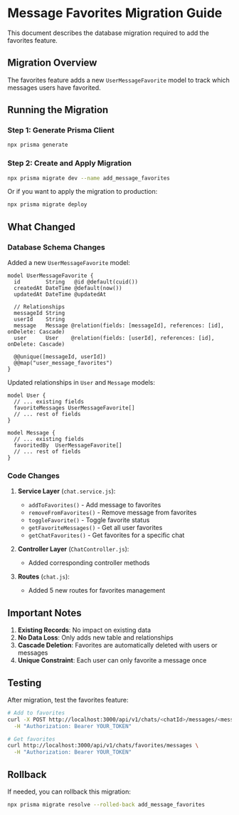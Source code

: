 # Message Favorites Migration Guide

This document describes the database migration required to add the favorites feature.

## Migration Overview

The favorites feature adds a new `UserMessageFavorite` model to track which messages users have favorited.

## Running the Migration

### Step 1: Generate Prisma Client

```bash
npx prisma generate
```

### Step 2: Create and Apply Migration

```bash
npx prisma migrate dev --name add_message_favorites
```

Or if you want to apply the migration to production:

```bash
npx prisma migrate deploy
```

## What Changed

### Database Schema Changes

Added a new `UserMessageFavorite` model:

```prisma
model UserMessageFavorite {
  id        String   @id @default(cuid())
  createdAt DateTime @default(now())
  updatedAt DateTime @updatedAt
  
  // Relationships
  messageId String
  userId    String
  message   Message @relation(fields: [messageId], references: [id], onDelete: Cascade)
  user      User    @relation(fields: [userId], references: [id], onDelete: Cascade)
  
  @@unique([messageId, userId])
  @@map("user_message_favorites")
}
```

Updated relationships in `User` and `Message` models:

```prisma
model User {
  // ... existing fields
  favoriteMessages UserMessageFavorite[]
  // ... rest of fields
}

model Message {
  // ... existing fields
  favoritedBy  UserMessageFavorite[]
  // ... rest of fields
}
```

### Code Changes

1. **Service Layer** (`chat.service.js`):
   - `addToFavorites()` - Add message to favorites
   - `removeFromFavorites()` - Remove message from favorites
   - `toggleFavorite()` - Toggle favorite status
   - `getFavoriteMessages()` - Get all user favorites
   - `getChatFavorites()` - Get favorites for a specific chat

2. **Controller Layer** (`ChatController.js`):
   - Added corresponding controller methods

3. **Routes** (`chat.js`):
   - Added 5 new routes for favorites management

## Important Notes

1. **Existing Records**: No impact on existing data
2. **No Data Loss**: Only adds new table and relationships
3. **Cascade Deletion**: Favorites are automatically deleted with users or messages
4. **Unique Constraint**: Each user can only favorite a message once

## Testing

After migration, test the favorites feature:

```bash
# Add to favorites
curl -X POST http://localhost:3000/api/v1/chats/<chatId>/messages/<messageId>/favorite \
  -H "Authorization: Bearer YOUR_TOKEN"

# Get favorites
curl http://localhost:3000/api/v1/chats/favorites/messages \
  -H "Authorization: Bearer YOUR_TOKEN"
```

## Rollback

If needed, you can rollback this migration:

```bash
npx prisma migrate resolve --rolled-back add_message_favorites
```

